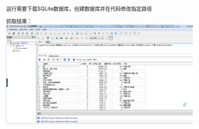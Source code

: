 运行需要下载SQLite数据库，创建数据库并在代码修改指定路径

抓取结果：
![Image text](https://github.com/StinkCat/6VMoviesSpider/raw/master/moviesimg.png)
